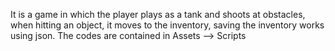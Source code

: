 It is a game in which the player plays as a tank and shoots at obstacles, when hitting an object, it moves to the inventory, saving the inventory works using json.
The codes are contained in Assets --> Scripts